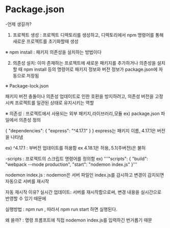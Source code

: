 # Package.json

-언제 생길까?
 1. 프로젝트 생성 : 프로젝트 디렉토리를 생성하고, 디렉토리에서 npm 명령어를 통해 새로운 프로젝트를 초기화할때 생성
 
 ※ npm install : 패키지 의존성을 설치하는 방법이다

 2. 의존성 설치: 이미 존재하는 프로젝트에 새로운 패키지를 추가하거나 의존성을 설치할 때 npm install 등의 
 명령어로 패키지 정보와 버전 정보가 package.json에 자동으로 저장됨
 
 ※ Package-lock.json
 
 패키지 버전 충돌이나 의존성 업데이트로 인한 호환을 방지하려고, 의존성 버전을 고정시켜 프로젝트를
 일관된 상태로 유지시키는 역할
 
 ※ 의존성 : 프로젝트에서 사용되는 외부 패키지,라이브러리,모듈
 ex) package.json 파일에서 의존성 정의
 
 
 {
  "dependencies": {
    "express": "^4.17.1"
  }
}
  express는 패키지 이름, 4.17.1은 버전을 나타냄

  ex) ^4.17.1 : 부버전 업데이트를 허용함 ex 4.18.1은 허용, 5.1(주버전)은 불허
 
-scripts : 프로젝트의 스크립트 명령어를 정의함
 ex) '''"scripts": {
  "build": "webpack --mode production",
  "start": "nodemon index.js"
}'''

 nodemon index.js :  nodemon은 서버 파일인 index.js를 감시하고 변경이 감지되면 자동으로 서버를 재시작
 
 자동 재시작 이유? 실시간 업데이트: 서버를 재시작함으로써, 변경 내용을 실시간으로 반영할 수 있기  때문에
 
 실행방법 : npm run <script-name>, 따라서 npm run start 하면 실행된다.
 
 왜 쓸까? : 명령 프롬프트에 직접 nodemon index.js를 입력하긴 번거롭기 때문




